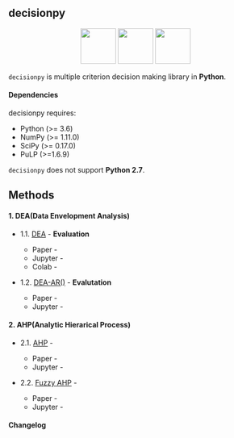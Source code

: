 ## decisionpy

<p align="center">
  <img height="70" src="https://upload.wikimedia.org/wikipedia/commons/thumb/e/ed/Pandas_logo.svg/600px-Pandas_logo.svg.png" />
  <img height="70" src="https://upload.wikimedia.org/wikipedia/commons/thumb/1/1a/NumPy_logo.svg/2880px-NumPy_logo.svg.png" />
  <img height="70" src="https://upload.wikimedia.org/wikipedia/en/a/a7/COIN_OR_LOGO.png" />
</p>

`decisionpy` is multiple criterion decision making library in **Python**.

#### Dependencies

decisionpy requires:

* Python (>= 3.6)
* NumPy (>= 1.11.0)
* SciPy (>= 0.17.0)
* PuLP (>=1.6.9)

`decisionpy` does not support **Python 2.7**.

## Methods

#### 1. DEA(Data Envelopment Analysis)

- 1.1. [DEA]() - **Evaluation**
  - Paper -  []()
  - Jupyter - []()
  - Colab - []()

- 1.2. [DEA-AR()]() - **Evalutation**
  - Paper -  []()
  - Jupyter - []()

#### 2. AHP(Analytic Hierarical Process)

- 2.1. [AHP]() - 
  - Paper -  []()
  - Jupyter - []()

- 2.2. [Fuzzy AHP]() - 
  - Paper -  []()
  - Jupyter - []()

#### Changelog